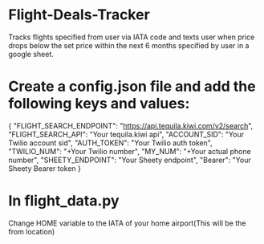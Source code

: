 # Flight-Deals-Tracker
Tracks flights specified from user via IATA code and texts user when price drops below the set price within the next 6 months specified by user in a google sheet.



# Create a config.json file and add the following keys and values:
{
  "FLIGHT_SEARCH_ENDPOINT": "https://api.tequila.kiwi.com/v2/search",
  "FLIGHT_SEARCH_API": "Your tequila.kiwi api",
  "ACCOUNT_SID": "Your Twilio account sid",
  "AUTH_TOKEN": "Your Twilio auth token",
  "TWILIO_NUM": "+Your Twilio number",
  "MY_NUM": "+Your actual phone number",
  "SHEETY_ENDPOINT": "Your Sheety endpoint", 
  "Bearer": "Your Sheety Bearer token
}


# In flight_data.py
Change HOME variable to the IATA of your home airport(This will be the from location)
